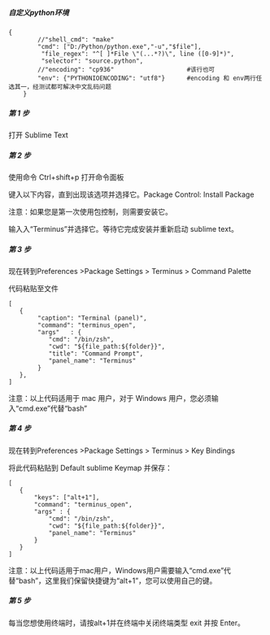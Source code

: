 ##### 自定义python环境

```
{
        //"shell_cmd": "make"
        "cmd": ["D:/Python/python.exe","-u","$file"],
         "file_regex": "^[ ]*File \"(...*?)\", line ([0-9]*)",
         "selector": "source.python",
        //"encoding": "cp936"                    #该行也可
        "env": {"PYTHONIOENCODING": "utf8"}      #encoding 和 env两行任选其一，经测试都可解决中文乱码问题
    }
```







##### 第 1 步

打开 Sublime Text

##### 第 2 步

使用命令 Ctrl+shift+p 打开命令面板

键入以下内容，直到出现该选项并选择它。Package Control: Install Package

注意：如果您是第一次使用包控制，则需要安装它。

输入入“Terminus”并选择它。等待它完成安装并重新启动 sublime text。

##### 第 3 步

现在转到Preferences >Package Settings > Terminus > Command Palette

代码粘贴至文件

```
[
   {
        "caption": "Terminal (panel)",
        "command": "terminus_open",
        "args"   : {
           "cmd": "/bin/zsh",
           "cwd": "${file_path:${folder}}",
           "title": "Command Prompt",
           "panel_name": "Terminus"
        }
   },
]  

```

注意：以上代码适用于 mac 用户，对于 Windows 用户，您必须输入“cmd.exe”代替“bash”

##### 第 4 步

现在转到Preferences >Package Settings > Terminus > Key Bindings

将此代码粘贴到 Default sublime Keymap 并保存：

```
[
   {
       "keys": ["alt+1"],
       "command": "terminus_open",
       "args" : {
           "cmd": "/bin/zsh",
           "cwd": "${file_path:${folder}}",
           "panel_name": "Terminus"
       }
   }
] 

```

注意：以上代码适用于mac用户，Windows用户需要输入“cmd.exe”代替“bash”，这里我们保留快捷键为“alt+1”，您可以使用自己的键。

##### 第 5 步

每当您想使用终端时，请按alt+1并在终端中关闭终端类型 exit 并按 Enter。
